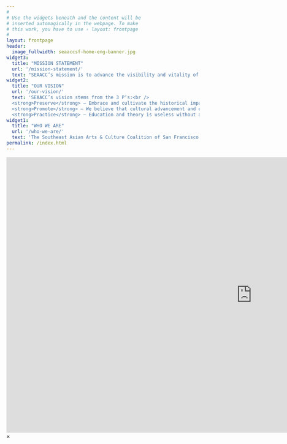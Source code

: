 ```yaml
---
#
# Use the widgets beneath and the content will be
# inserted automagically in the webpage. To make
# this work, you have to use › layout: frontpage
#
layout: frontpage
header:
  image_fullwidth: seaaccsf-home-eng-banner.jpg
widget3:
  title: "MISSION STATEMENT"
  url: '/mission-statement/'
  text: "SEAACC’s mission is to advance the visibility and vitality of each Southeast Asian culture through various educational, social, and cultural activities with an aim to strengthen relationships between Southeast Asian communities in the San Francisco Bay Area."
widget2:
  title: "OUR VISION"
  url: '/our-vision/'
  text: 'SEAACC’s vision stems from the 3 P’s:<br /> 
  <strong>Preserve</strong> – Embrace and cultivate the historical impact that arts and culture has provided within the Southeast Asian community.<br />
  <strong>Promote</strong> – We believe that cultural advancement and ethnic identity comes from an awareness of how one’s roots play a significant role in community development.<br /> 
  <strong>Practice</strong> – Education and theory is useless without application. Different cultural and social activities are held in the San Francisco Bay Area so that anyone and everyone can be involved and engaged within the community.'
widget1:
  title: "WHO WE ARE"
  url: '/who-we-are/'
  text: 'The Southeast Asian Arts & Culture Coalition of San Francisco was founded in 2011 by various ethnic interest groups across the San Francisco Bay Area. We saw a lack of cultural promotion and preservation in the Southeast Asian community, and knew that there had to be a change. The coalition was started to help address a need in the Tenderloin community for more cultural awareness.'
permalink: /index.html
---
```


<div id="videoModal" class="reveal-modal large" data-reveal="">
  <div class="flex-video widescreen vimeo" style="display: block;">
    <iframe width="1280" height="720" src="https://www.youtube.com/embed/3b5zCFSmVvU" frameborder="0" allowfullscreen></iframe>
  </div>
  <a class="close-reveal-modal">&#215;</a>
</div>
